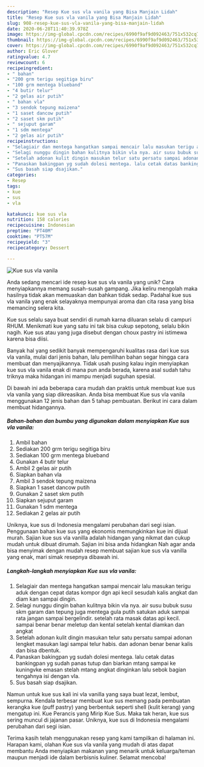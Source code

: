 ```yaml
---
description: "Resep Kue sus vla vanila yang Bisa Manjain Lidah"
title: "Resep Kue sus vla vanila yang Bisa Manjain Lidah"
slug: 908-resep-kue-sus-vla-vanila-yang-bisa-manjain-lidah
date: 2020-06-28T11:40:39.978Z
image: https://img-global.cpcdn.com/recipes/6990f9af9d092463/751x532cq70/kue-sus-vla-vanila-foto-resep-utama.jpg
thumbnail: https://img-global.cpcdn.com/recipes/6990f9af9d092463/751x532cq70/kue-sus-vla-vanila-foto-resep-utama.jpg
cover: https://img-global.cpcdn.com/recipes/6990f9af9d092463/751x532cq70/kue-sus-vla-vanila-foto-resep-utama.jpg
author: Eric Glover
ratingvalue: 4.7
reviewcount: 6
recipeingredient:
- " bahan"
- "200 grm terigu segitiga biru"
- "100 grm mentega blueband"
- "4 butir telur"
- "2 gelas air putih"
- " bahan vla"
- "3 sendok tepung maizena"
- "1 saset dancow putih"
- "2 saset skm putih"
- " sejuput garam"
- "1 sdm mentega"
- "2 gelas air putih"
recipeinstructions:
- "Selagiair dan mentega hangatkan sampai mencair lalu masukan terigu aduk dengan cepat datas kompor dgn api kecil sesudah kalis angkat dan diam kan sampai dingin."
- "Selagi nunggu dingin bahan kulitnya bikin vla nya. air susu bubuk susu skm garam dan tepung juga mentega gula putih satukan aduk sampai rata jangan sampai bergelindir. setelah rata masak datas api kecil. sampai benar benar meletup dan kental setelah kental diamkan dan angkat"
- "Setelah adonan kulit dingin masukan telur satu persatu sampai adonan lengket masukan lagi sampai telur habis. dan adonan benar benar kalis dan bisa dbentuk."
- "Panaskan bakingpan yg sudah dolesi mentega. lalu cetak datas bankingpan yg sudah panas tutup dan biarkan mtang sampai ke kuningvke emasan stelah mtang angkat dinginkan lalu sebok bagian tengahnya isi dengan vla."
- "Sus basah siap dsajikan."
categories:
- Resep
tags:
- kue
- sus
- vla

katakunci: kue sus vla 
nutrition: 158 calories
recipecuisine: Indonesian
preptime: "PT40M"
cooktime: "PT57M"
recipeyield: "3"
recipecategory: Dessert

---
```



![Kue sus vla vanila](https://img-global.cpcdn.com/recipes/6990f9af9d092463/751x532cq70/kue-sus-vla-vanila-foto-resep-utama.jpg)

Anda sedang mencari ide resep kue sus vla vanila yang unik? Cara menyiapkannya memang susah-susah gampang. Jika keliru mengolah maka hasilnya tidak akan memuaskan dan bahkan tidak sedap. Padahal kue sus vla vanila yang enak selayaknya mempunyai aroma dan cita rasa yang bisa memancing selera kita.

Kue sus selalu saya buat sendiri di rumah karna diluaran selalu di campuri RHUM. Menikmati kue yang satu ini tak bisa cukup sepotong, selalu bikin nagih. Kue sus atau yang juga disebut dengan choux pastry ini istimewa karena bisa diisi.

Banyak hal yang sedikit banyak mempengaruhi kualitas rasa dari kue sus vla vanila, mulai dari jenis bahan, lalu pemilihan bahan segar hingga cara membuat dan menyajikannya. Tidak usah pusing kalau ingin menyiapkan kue sus vla vanila enak di mana pun anda berada, karena asal sudah tahu triknya maka hidangan ini mampu menjadi suguhan spesial.


Di bawah ini ada beberapa cara mudah dan praktis untuk membuat kue sus vla vanila yang siap dikreasikan. Anda bisa membuat Kue sus vla vanila menggunakan 12 jenis bahan dan 5 tahap pembuatan. Berikut ini cara dalam membuat hidangannya.

<!--inarticleads1-->

##### Bahan-bahan dan bumbu yang digunakan dalam menyiapkan Kue sus vla vanila:

1. Ambil  bahan
1. Sediakan 200 grm terigu segitiga biru
1. Sediakan 100 grm mentega blueband
1. Gunakan 4 butir telur
1. Ambil 2 gelas air putih
1. Siapkan  bahan vla
1. Ambil 3 sendok tepung maizena
1. Siapkan 1 saset dancow putih
1. Gunakan 2 saset skm putih
1. Siapkan  sejuput garam
1. Gunakan 1 sdm mentega
1. Sediakan 2 gelas air putih


Uniknya, kue sus di Indonesia mengalami perubahan dari segi isian. Penggunaan bahan kue sus yang ekonomis memungkinkan kue ini dijual murah. Sajian kue sus vla vanilla adalah hidangan yang nikmat dan cukup mudah untuk dibuat dirumah. Sajian ini bisa anda hidangkan Nah agar anda bisa menyimak dengan mudah resep membuat sajian kue sus vla vanilla yang enak, mari simak resepnya dibawah ini. 

<!--inarticleads2-->

##### Langkah-langkah menyiapkan Kue sus vla vanila:

1. Selagiair dan mentega hangatkan sampai mencair lalu masukan terigu aduk dengan cepat datas kompor dgn api kecil sesudah kalis angkat dan diam kan sampai dingin.
1. Selagi nunggu dingin bahan kulitnya bikin vla nya. air susu bubuk susu skm garam dan tepung juga mentega gula putih satukan aduk sampai rata jangan sampai bergelindir. setelah rata masak datas api kecil. sampai benar benar meletup dan kental setelah kental diamkan dan angkat
1. Setelah adonan kulit dingin masukan telur satu persatu sampai adonan lengket masukan lagi sampai telur habis. dan adonan benar benar kalis dan bisa dbentuk.
1. Panaskan bakingpan yg sudah dolesi mentega. lalu cetak datas bankingpan yg sudah panas tutup dan biarkan mtang sampai ke kuningvke emasan stelah mtang angkat dinginkan lalu sebok bagian tengahnya isi dengan vla.
1. Sus basah siap dsajikan.


Namun untuk kue sus kali ini vla vanilla yang saya buat lezat, lembut, sempurna. Kendala terbesar membuat kue sus memang pada pembuatan kerangka kue (puff pastry) yang berbentuk seperti shell (kulit kerang) yang mengatup ini. Kue Perancis yang Mirip Kue Sus. Maka tak heran, kue sus sering muncul di jajanan pasar. Uniknya, kue sus di Indonesia mengalami perubahan dari segi isian. 

Terima kasih telah menggunakan resep yang kami tampilkan di halaman ini. Harapan kami, olahan Kue sus vla vanila yang mudah di atas dapat membantu Anda menyiapkan makanan yang menarik untuk keluarga/teman maupun menjadi ide dalam berbisnis kuliner. Selamat mencoba!
